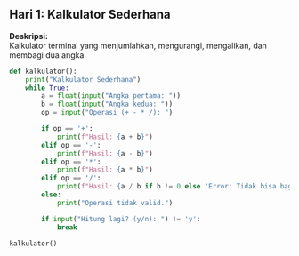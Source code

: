 ## Hari 1: Kalkulator Sederhana

**Deskripsi:**  
Kalkulator terminal yang menjumlahkan, mengurangi, mengalikan, dan membagi dua angka.

```python
def kalkulator():
    print("Kalkulator Sederhana")
    while True:
        a = float(input("Angka pertama: "))
        b = float(input("Angka kedua: "))
        op = input("Operasi (+ - * /): ")

        if op == '+':
            print(f"Hasil: {a + b}")
        elif op == '-':
            print(f"Hasil: {a - b}")
        elif op == '*':
            print(f"Hasil: {a * b}")
        elif op == '/':
            print(f"Hasil: {a / b if b != 0 else 'Error: Tidak bisa bagi 0'}")
        else:
            print("Operasi tidak valid.")

        if input("Hitung lagi? (y/n): ") != 'y':
            break

kalkulator()
```

